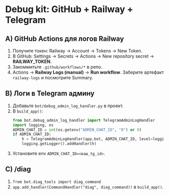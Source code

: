 
# Debug kit: GitHub + Railway + Telegram

## A) GitHub Actions для логов Railway
1. Получите токен: Railway → Account → Tokens → New Token.
2. В GitHub: Settings → Secrets → Actions → New repository secret → **RAILWAY_TOKEN**.
3. Закоммитьте `.github/workflows/*` в репо.
4. Actions → **Railway Logs (manual)** → **Run workflow**. Заберите артефакт `railway-logs` и посмотрите Summary.

## B) Логи в Telegram админу
1. Добавьте `bot/debug_admin_log_handler.py` в проект.
2. В `build_app()`:
   ```python
   from bot.debug_admin_log_handler import TelegramAdminLogHandler
   import logging, os
   ADMIN_CHAT_ID = int(os.getenv("ADMIN_CHAT_ID", "0") or 0)
   if ADMIN_CHAT_ID:
       h = TelegramAdminLogHandler(app.bot, ADMIN_CHAT_ID, level=logging.WARNING)
       logging.getLogger().addHandler(h)
   ```
3. Установите env `ADMIN_CHAT_ID=<ваш_tg_id>`.

## C) /diag
1. `from bot.diag_tools import diag_command`
2. `app.add_handler(CommandHandler("diag", diag_command))` в `build_app()`.
